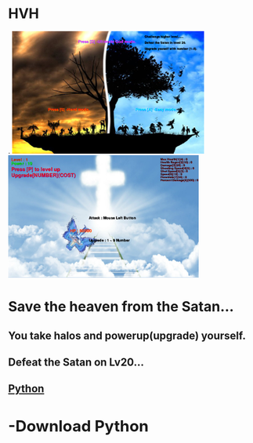 # HVH
.
<img src ="https://github.com/hcho0437/HVH/blob/master/ScreenShots/title.png" height ="250px">
<img src ="https://github.com/hcho0437/HVH/blob/master/ScreenShots/game_1.png" height ="250px">

<html>
  <h1>Save the heaven from the Satan...</h1>
  <h2>You take halos and powerup(upgrade) yourself.</h2>
  <h2> Defeat the Satan on Lv20...</h2>
  <h2><a href ="http://www.pygame.org/downloads/">Python<h2><a>-Download Python
<html>
